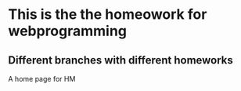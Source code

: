 # This is the the homeowork for webprogramming
## Different branches with different homeworks

A home page for HM
